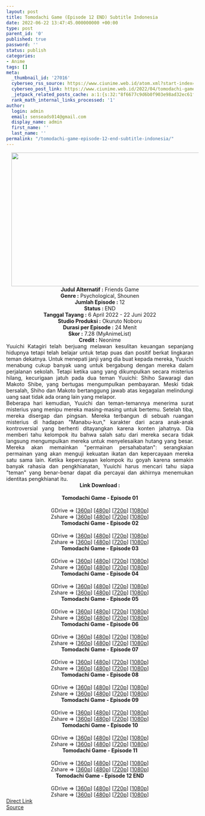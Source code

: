 ```yaml
---
layout: post
title: Tomodachi Game (Episode 12 END) Subtitle Indonesia
date: 2022-06-22 13:47:45.000000000 +00:00
type: post
parent_id: '0'
published: true
password: ''
status: publish
categories:
- Anime
tags: []
meta:
  _thumbnail_id: '27016'
  cyberseo_rss_source: https://www.ciunime.web.id/atom.xml?start-index=1
  cyberseo_post_link: https://www.ciunime.web.id/2022/04/tomodachi-game-subtitle-indonesia.html
  _jetpack_related_posts_cache: a:1:{s:32:"8f6677c9d6b0f903e98ad32ec61f8deb";a:2:{s:7:"expires";i:1655949388;s:7:"payload";a:3:{i:0;a:1:{s:2:"id";i:26017;}i:1;a:1:{s:2:"id";i:25921;}i:2;a:1:{s:2:"id";i:25827;}}}}
  rank_math_internal_links_processed: '1'
author:
  login: admin
  email: senseads014@gmail.com
  display_name: admin
  first_name: ''
  last_name: ''
permalink: "/tomodachi-game-episode-12-end-subtitle-indonesia/"
---
```

<div class="separator" style="clear: both; text-align: center;"><a href="https://blogger.googleusercontent.com/img/b/R29vZ2xl/AVvXsEivhcaBzexmk9OunyFTiSk4nBPtA4lBYMZGxJAUr3g82wxZ27W1kPSWIc6w6DISlp9aSm67VJctUKbG9n8yFYhTKsjvboEZN6bHW0xzcRKIhpK_HJ0OYQu9ptNW90LKjhffBV6I1ZjUTVmhfI8yUu2lmZfWMDr_Ep0jFyvfnb0ZrsErLTpBr-uRXk0i/s1280/Tomodachi%20Game.jpg" style="margin-left: 1em; margin-right: 1em;"><img border="0" data-original-height="720" data-original-width="1280" height="360" src="{{ site.baseurl }}/assets/2022/06/Tomodachi%20Game.jpg" width="640" /></a></div>
<div class="separator" style="clear: both; text-align: center;"></div>
<div style="text-align: center;"><b>Judul</b><b><b> Alternatif</b> :</b> Friends Game</div>
<div style="text-align: center;"><b><b>Genre :</b></b> Psychological, Shounen</div>
<div style="text-align: center;"><b>Jumlah Episode :</b> 12<br /><b>Status :&nbsp;</b>END<br /><b>Tanggal Tayang :</b> 6 April&nbsp;2022 - 22 Juni 2022<br /><b>Studio Produksi :</b>&nbsp;Okuruto Noboru<br /><b>Durasi per Episode :</b> 24 Menit</div>
<div style="text-align: center;"><b>Skor :</b> 7.28 (MyAnimeList)</div>
<div style="text-align: center;"><b>Credit :</b>&nbsp;Neonime</div>
<div style="text-align: center;"></div>
<div style="text-align: justify;">
<div>Yuuichi Katagiri telah berjuang melawan kesulitan keuangan sepanjang hidupnya tetapi telah belajar untuk tetap puas dan positif berkat lingkaran teman dekatnya. Untuk menepati janji yang dia buat kepada mereka, Yuuichi menabung cukup banyak uang untuk bergabung dengan mereka dalam perjalanan sekolah. Tetapi ketika uang yang dikumpulkan secara misterius hilang, kecurigaan jatuh pada dua teman Yuuichi: Shiho Sawaragi dan Makoto Shibe, yang bertugas mengumpulkan pembayaran. Meski tidak bersalah, Shiho dan Makoto bertanggung jawab atas kegagalan melindungi uang saat tidak ada orang lain yang melapor.</div>
<div></div>
<div>Beberapa hari kemudian, Yuuichi dan teman-temannya menerima surat misterius yang menipu mereka masing-masing untuk bertemu. Setelah tiba, mereka disergap dan pingsan. Mereka terbangun di sebuah ruangan misterius di hadapan "Manabu-kun," karakter dari acara anak-anak kontroversial yang berhenti ditayangkan karena konten jahatnya. Dia memberi tahu kelompok itu bahwa salah satu dari mereka secara tidak langsung mengumpulkan mereka untuk menyelesaikan hutang yang besar. Mereka akan memainkan "permainan persahabatan": serangkaian permainan yang akan menguji kekuatan ikatan dan kepercayaan mereka satu sama lain. Ketika kepercayaan kelompok itu goyah karena semakin banyak rahasia dan pengkhianatan, Yuuichi harus mencari tahu siapa "teman" yang benar-benar dapat dia percayai dan akhirnya menemukan identitas pengkhianat itu.</div>
</div>
<div style="text-align: justify;"></div>
<div style="text-align: justify;"></div>
<div style="text-align: center;">
<div style="text-align: center;">
<div style="text-align: left;">
<div style="text-align: center;"><b>Link Download :</b></div>
<div style="text-align: center;"><b><br /></b></div>
<div style="text-align: center;"><span style="text-align: left;"><b>Tomodachi Game&nbsp;</b></span><b>- Episode 01</b></div>
<div style="text-align: center;"><b><br /></b></div>
<div style="text-align: center;">GDrive =&gt; [<a href="https://acefile.co/f/71910503/oploverz-tmg-01-mp4-360p-mp4" target="_blank" rel="noopener">360p</a>] [<a href="https://acefile.co/f/71917555/neonime_tmg-01-480p-zip" target="_blank" rel="noopener">480p</a>] [<a href="https://acefile.co/f/71927913/neonime_tmg-01-720p-zip" target="_blank" rel="noopener">720p</a>] [<a href="https://acefile.co/f/71917360/neonime_tmg-01-1080p-zip" target="_blank" rel="noopener">1080p</a>]</div>
<div style="text-align: center;">Zshare =&gt; [<a href="https://www99.zippyshare.com/v/mA4RYpp9/file.html" target="_blank" rel="noopener">360p</a>] [<a href="https://www100.zippyshare.com/v/tfBZjpIo/file.html" target="_blank" rel="noopener">480p</a>] [<a href="https://www106.zippyshare.com/v/3ANxy275/file.html" target="_blank" rel="noopener">720p</a>] [<a href="https://www16.zippyshare.com/v/gOx7kU73/file.html" target="_blank" rel="noopener">1080p</a>]</div>
<div style="text-align: center;"></div>
<div style="text-align: center;">
<div><span style="text-align: left;"><b>Tomodachi Game&nbsp;</b></span><b>- Episode 02</b></div>
<div><b><br /></b></div>
<div>GDrive =&gt; [<a href="https://acefile.co/f/72473048/toga-02-360p-samehadaku-care-mp4" target="_blank" rel="noopener">360p</a>] [<a href="https://acefile.co/f/72473055/toga-02-480p-samehadaku-care-mp4" target="_blank" rel="noopener">480p</a>] [<a href="https://acefile.co/f/72473258/toga-02-mp4hd-samehadaku-care-mp4" target="_blank" rel="noopener">720p</a>] [<a href="https://acefile.co/f/72473732/toga-02-fullhd-samehadaku-care-mp4" target="_blank" rel="noopener">1080p</a>]</div>
<div>Zshare =&gt; [<a href="https://www112.zippyshare.com/v/pTop1ufv/file.html" target="_blank" rel="noopener">360p</a>] [<a href="https://www112.zippyshare.com/v/UDlglloU/file.html" target="_blank" rel="noopener">480p</a>] [<a href="https://www74.zippyshare.com/v/zOUMNGYU/file.html" target="_blank" rel="noopener">720p</a>] [<a href="https://www76.zippyshare.com/v/DiQiF5nm/file.html" target="_blank" rel="noopener">1080p</a>]</div>
<div></div>
<div>
<div><span style="text-align: left;"><b>Tomodachi Game&nbsp;</b></span><b>- Episode 03</b></div>
<div><b><br /></b></div>
<div>GDrive =&gt; [<a href="https://acefile.co/f/73015095/toga-03-360p-samehadaku-care-mp4" target="_blank" rel="noopener">360p</a>] [<a href="https://acefile.co/f/73015099/toga-03-480p-samehadaku-care-mp4" target="_blank" rel="noopener">480p</a>] [<a href="https://acefile.co/f/73015235/toga-03-mp4hd-samehadaku-care-mp4" target="_blank" rel="noopener">720p</a>] [<a href="https://acefile.co/f/73015488/toga-03-fullhd-samehadaku-care-mp4" target="_blank" rel="noopener">1080p</a>]</div>
<div>Zshare =&gt; [<a href="https://www105.zippyshare.com/v/7bXi7DiT/file.html" target="_blank" rel="noopener">360p</a>] [<a href="https://www105.zippyshare.com/v/9UAeAjYR/file.html" target="_blank" rel="noopener">480p</a>] [<a href="https://www14.zippyshare.com/v/quem4xnQ/file.html" target="_blank" rel="noopener">720p</a>] [<a href="https://www114.zippyshare.com/v/FhWN1zIn/file.html" target="_blank" rel="noopener">1080p</a>]</div>
</div>
<div></div>
<div>
<div><span style="text-align: left;"><b>Tomodachi Game&nbsp;</b></span><b>- Episode 04</b></div>
<div><b><br /></b></div>
<div>GDrive =&gt; [<a href="https://acefile.co/f/73555056/toga-04-360p-samehadaku-care-mp4" target="_blank" rel="noopener">360p</a>] [<a href="https://acefile.co/f/73555063/toga-04-480p-samehadaku-care-mp4" target="_blank" rel="noopener">480p</a>] [<a href="https://acefile.co/f/73555286/toga-04-mp4hd-samehadaku-care-mp4" target="_blank" rel="noopener">720p</a>] [<a href="https://acefile.co/f/73555471/toga-04-fullhd-samehadaku-care-mp4" target="_blank" rel="noopener">1080p</a>]</div>
<div>Zshare =&gt; [<a href="https://www88.zippyshare.com/v/lXCSB0hV/file.html" target="_blank" rel="noopener">360p</a>] [<a href="https://www88.zippyshare.com/v/IirUl9Dd/file.html" target="_blank" rel="noopener">480p</a>] [<a href="https://www116.zippyshare.com/v/StL08W8s/file.html" target="_blank" rel="noopener">720p</a>] [<a href="https://www91.zippyshare.com/v/XTdCaBUj/file.html" target="_blank" rel="noopener">1080p</a>]</div>
</div>
<div></div>
<div>
<div><span style="text-align: left;"><b>Tomodachi Game&nbsp;</b></span><b>- Episode 05</b></div>
<div><b><br /></b></div>
<div>GDrive =&gt; [<a href="https://acefile.co/f/74019881/toga-05-360p-samehadaku-care-mp4" target="_blank" rel="noopener">360p</a>] [<a href="https://acefile.co/f/74019890/toga-05-480p-samehadaku-care-mp4" target="_blank" rel="noopener">480p</a>] [<a href="https://acefile.co/f/74020582/toga-05-mp4hd-samehadaku-care-mp4" target="_blank" rel="noopener">720p</a>] [<a href="https://acefile.co/f/74020477/toga-05-fullhd-samehadaku-care-mp4" target="_blank" rel="noopener">1080p</a>]</div>
<div>Zshare =&gt; [<a href="https://www5.zippyshare.com/v/Bs4a6YpR/file.html" target="_blank" rel="noopener">360p</a>] [<a href="https://www5.zippyshare.com/v/aSsP2IAb/file.html" target="_blank" rel="noopener">480p</a>] [<a href="https://www11.zippyshare.com/v/ylv8uhju/file.html" target="_blank" rel="noopener">720p</a>] [<a href="https://www83.zippyshare.com/v/3Eayug0g/file.html" target="_blank" rel="noopener">1080p</a>]</div>
</div>
<div></div>
<div>
<div><span style="text-align: left;"><b>Tomodachi Game&nbsp;</b></span><b>- Episode 06</b></div>
<div><b><br /></b></div>
<div>GDrive =&gt; [<a href="https://acefile.co/f/74535173/toga-06-360p-samehadaku-care-mp4" target="_blank" rel="noopener">360p</a>] [<a href="https://acefile.co/f/74535178/toga-06-480p-samehadaku-care-mp4" target="_blank" rel="noopener">480p</a>] [<a href="https://acefile.co/f/74535324/toga-06-mp4hd-samehadaku-care-mp4" target="_blank" rel="noopener">720p</a>] [<a href="https://acefile.co/f/74535697/toga-06-fullhd-samehadaku-care-mp4" target="_blank" rel="noopener">1080p</a>]</div>
<div>Zshare =&gt; [<a href="https://www48.zippyshare.com/v/WLgbqzH2/file.html" target="_blank" rel="noopener">360p</a>] [<a href="https://www48.zippyshare.com/v/jUWIzdpk/file.html" target="_blank" rel="noopener">480p</a>] [<a href="https://www53.zippyshare.com/v/Q367JJiu/file.html" target="_blank" rel="noopener">720p</a>] [<a href="https://www61.zippyshare.com/v/b9ErfPIx/file.html" target="_blank" rel="noopener">1080p</a>]</div>
</div>
<div></div>
<div>
<div><span style="text-align: left;"><b>Tomodachi Game&nbsp;</b></span><b>- Episode 07</b></div>
<div><b><br /></b></div>
<div>GDrive =&gt; [<a href="https://acefile.co/f/75030597/toga-07-360p-samehadaku-care-mp4" target="_blank" rel="noopener">360p</a>] [<a href="https://acefile.co/f/75030601/toga-07-480p-samehadaku-care-mp4" target="_blank" rel="noopener">480p</a>] [<a href="https://acefile.co/f/75030827/toga-07-mp4hd-samehadaku-care-mp4" target="_blank" rel="noopener">720p</a>] [<a href="https://acefile.co/f/75031558/toga-07-fullhd-samehadaku-care-mp4" target="_blank" rel="noopener">1080p</a>]</div>
<div>Zshare =&gt; [<a href="https://www72.zippyshare.com/v/qyB68QNi/file.html" target="_blank" rel="noopener">360p</a>] [<a href="https://www72.zippyshare.com/v/FGBOt5w7/file.html" target="_blank" rel="noopener">480p</a>] [<a href="https://www97.zippyshare.com/v/6dWL4Iip/file.html" target="_blank" rel="noopener">720p</a>] [<a href="https://www87.zippyshare.com/v/UlaYFwbq/file.html" target="_blank" rel="noopener">1080p</a>]</div>
</div>
<div></div>
<div>
<div><span style="text-align: left;"><b>Tomodachi Game&nbsp;</b></span><b>- Episode 08</b></div>
<div><b><br /></b></div>
<div>GDrive =&gt; [<a href="https://acefile.co/f/75505907/toga-08-360p-samehadaku-care-mp4" target="_blank" rel="noopener">360p</a>] [<a href="https://acefile.co/f/75505911/toga-08-480p-samehadaku-care-mp4" target="_blank" rel="noopener">480p</a>] [<a href="https://acefile.co/f/75506215/toga-08-mp4hd-samehadaku-care-mp4" target="_blank" rel="noopener">720p</a>] [<a href="https://acefile.co/f/75506330/toga-08-fullhd-samehadaku-care-mp4" target="_blank" rel="noopener">1080p</a>]</div>
<div>Zshare =&gt; [<a href="https://www87.zippyshare.com/v/ihyKxdON/file.html" target="_blank" rel="noopener">360p</a>] [<a href="https://www87.zippyshare.com/v/a8D0UmR4/file.html" target="_blank" rel="noopener">480p</a>] [<a href="https://www70.zippyshare.com/v/8Kg61DKN/file.html" target="_blank" rel="noopener">720p</a>] [<a href="https://www18.zippyshare.com/v/3CLepkpm/file.html" target="_blank" rel="noopener">1080p</a>]</div>
</div>
<div></div>
<div>
<div><span style="text-align: left;"><b>Tomodachi Game&nbsp;</b></span><b>- Episode 09</b></div>
<div><b><br /></b></div>
<div>GDrive =&gt; [<a href="https://acefile.co/f/76029654/toga-09-360p-samehadaku-care-mp4" target="_blank" rel="noopener">360p</a>] [<a href="https://acefile.co/f/76029659/toga-09-480p-samehadaku-care-mp4" target="_blank" rel="noopener">480p</a>] [<a href="https://acefile.co/f/76029917/toga-09-mp4hd-samehadaku-care-mp4" target="_blank" rel="noopener">720p</a>] [<a href="https://acefile.co/f/76030837/toga-09-fullhd-samehadaku-care-mp4" target="_blank" rel="noopener">1080p</a>]</div>
<div>Zshare =&gt; [<a href="https://www44.zippyshare.com/v/nf7E97WI/file.html" target="_blank" rel="noopener">360p</a>] [<a href="https://www44.zippyshare.com/v/pUs71TrU/file.html" target="_blank" rel="noopener">480p</a>] [<a href="https://www44.zippyshare.com/v/cRyoD9Td/file.html" target="_blank" rel="noopener">720p</a>] [<a href="https://www11.zippyshare.com/v/G9ycYuq2/file.html" target="_blank" rel="noopener">1080p</a>]</div>
</div>
<div></div>
<div>
<div><span style="text-align: left;"><b>Tomodachi Game&nbsp;</b></span><b>- Episode 10</b></div>
<div><b><br /></b></div>
<div>GDrive =&gt; [<a href="https://acefile.co/f/76535915/toga-10-360p-samehadaku-care-mp4" target="_blank" rel="noopener">360p</a>] [<a href="https://acefile.co/f/76535926/toga-10-480p-samehadaku-care-mp4" target="_blank" rel="noopener">480p</a>] [<a href="https://acefile.co/f/76536216/toga-10-mp4hd-samehadaku-care-mp4" target="_blank" rel="noopener">720p</a>] [<a href="https://acefile.co/f/76536697/toga-10-fullhd-samehadaku-care-mp4" target="_blank" rel="noopener">1080p</a>]</div>
<div>Zshare =&gt; [<a href="https://www30.zippyshare.com/v/U4qJcMX8/file.html" target="_blank" rel="noopener">360p</a>] [<a href="https://www30.zippyshare.com/v/8jVmUvqM/file.html" target="_blank" rel="noopener">480p</a>] [<a href="https://www55.zippyshare.com/v/rnOP95aD/file.html" target="_blank" rel="noopener">720p</a>] [<a href="https://www53.zippyshare.com/v/LtINAw2n/file.html" target="_blank" rel="noopener">1080p</a>]</div>
</div>
<div></div>
<div>
<div><span style="text-align: left;"><b>Tomodachi Game&nbsp;</b></span><b>- Episode 11</b></div>
<div><b><br /></b></div>
<div>GDrive =&gt; [<a href="https://acefile.co/f/77056001/toga-11-360p-samehadaku-care-mp4" target="_blank" rel="noopener">360p</a>] [<a href="https://acefile.co/f/77056006/toga-11-480p-samehadaku-care-mp4" target="_blank" rel="noopener">480p</a>] [<a href="https://acefile.co/f/77056258/toga-11-mp4hd-samehadaku-care-mp4" target="_blank" rel="noopener">720p</a>] [<a href="https://acefile.co/f/77057008/toga-11-fullhd-samehadaku-care-mp4" target="_blank" rel="noopener">1080p</a>]</div>
<div>Zshare =&gt; [<a href="https://www21.zippyshare.com/v/JYZPG1eE/file.html" target="_blank" rel="noopener">360p</a>] [<a href="https://www21.zippyshare.com/v/nuDgDroN/file.html" target="_blank" rel="noopener">480p</a>] [<a href="https://www102.zippyshare.com/v/Wxs0ZPuG/file.html" target="_blank" rel="noopener">720p</a>] [<a href="https://www39.zippyshare.com/v/3Y0er9Pj/file.html" target="_blank" rel="noopener">1080p</a>]</div>
</div>
<div></div>
<div>
<div><span style="text-align: left;"><b>Tomodachi Game&nbsp;</b></span><b>- Episode 12 END</b></div>
<div><b><br /></b></div>
<div>GDrive =&gt; [<a href="https://acefile.co/f/77554916/toga-12-end-360p-samehadaku-care-mp4" target="_blank" rel="noopener">360p</a>] [<a href="https://acefile.co/f/77554924/toga-12-end-480p-samehadaku-care-mp4" target="_blank" rel="noopener">480p</a>] [<a href="https://acefile.co/f/77555180/toga-12-end-mp4hd-samehadaku-care-mp4" target="_blank" rel="noopener">720p</a>] [<a href="https://acefile.co/f/77555908/toga-12-end-fullhd-samehadaku-care-mp4" target="_blank" rel="noopener">1080p</a>]</div>
<div>Zshare =&gt; [<a href="https://www112.zippyshare.com/v/iYBXxBUq/file.html" target="_blank" rel="noopener">360p</a>] [<a href="https://www112.zippyshare.com/v/798cfVJc/file.html" target="_blank" rel="noopener">480p</a>] [<a href="https://www2.zippyshare.com/v/7tPt6ugl/file.html" target="_blank" rel="noopener">720p</a>] [<a href="https://www72.zippyshare.com/v/3ECG6byj/file.html" target="_blank" rel="noopener">1080p</a>]</div>
</div>
</div>
</div>
</div>
</div>
<link rel="stylesheet" href="https://cdnjs.cloudflare.com/ajax/libs/font-awesome/4.7.0/css/font-awesome.min.css" />
<div class="divbtn"> <a href="https://handymansurrender.com/fihup8buzv?key=94550f7ce39444073321dde3b8782f97" class="btn"><i class="fa fa-download"></i> Direct Link</a> <br /><a href="https://www.ciunime.web.id/2022/04/tomodachi-game-subtitle-indonesia.html">Source</a> </div>
